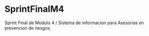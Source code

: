 # SprintFinalM4
Sprint Final de Modulo 4 / Sistema de informacion para Asesorias en prevencion de riesgos.
